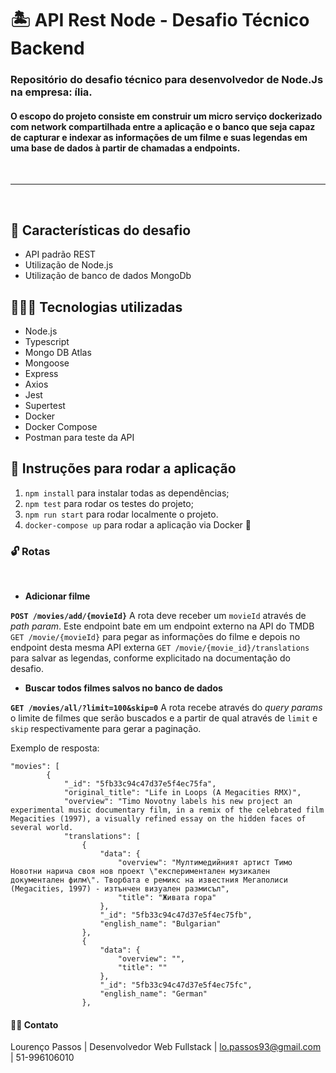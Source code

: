 # 🏝️ API Rest Node - Desafio Técnico Backend

### Repositório do desafio técnico para desenvolvedor de Node.Js na empresa: ília. 

#### O escopo do projeto consiste em construir um micro serviço dockerizado com network compartilhada entre a aplicação e o banco que seja capaz de capturar e indexar as informações de um filme e suas legendas em uma base de dados à partir de chamadas a endpoints.

<br>

----

<br>

## 🚀 Características do desafio
- API padrão REST
- Utilização de Node.js
- Utilização de banco de dados MongoDb

## 👨🏽‍💻 Tecnologias utilizadas
- Node.js
- Typescript
- Mongo DB Atlas
- Mongoose
- Express
- Axios
- Jest
- Supertest
- Docker
- Docker Compose
- Postman para teste da API

## 🚙 Instruções para rodar a aplicação

1. `npm install` para instalar todas as dependências;
3. `npm test` para rodar os testes do projeto;
3. `npm run start` para rodar localmente o projeto.
4. `docker-compose up` para rodar a aplicação via Docker 🐋

### 🔓 Rotas 

<br>

- **Adicionar filme** 

**`POST /movies/add/{movieId}`** A rota deve receber um `movieId` através de _path param_. Este endpoint bate em um endpoint externo na API do TMDB `GET /movie/{movieId}` para pegar as informações do filme e depois no endpoint desta mesma API externa `GET /movie/{movie_id}/translations` para salvar as legendas, conforme explicitado na documentação do desafio.


- **Buscar todos filmes salvos no banco de dados**

**`GET /movies/all/?limit=100&skip=0`** A rota recebe através do _query params_ o limite de filmes que serão buscados e a partir de qual através de `limit` e `skip` respectivamente para gerar a paginação. 


Exemplo de resposta: 

```
"movies": [
        {
            "_id": "5fb33c94c47d37e5f4ec75fa",
            "original_title": "Life in Loops (A Megacities RMX)",
            "overview": "Timo Novotny labels his new project an experimental music documentary film, in a remix of the celebrated film Megacities (1997), a visually refined essay on the hidden faces of several world.
            "translations": [
                {
                    "data": {
                        "overview": "Мултимедийният артист Тимо Новотни нарича своя нов проект \"експериментален музикален документален филм\". Творбата е ремикс на известния Мегаполиси (Megacities, 1997) - изтънчен визуален размисъл",
                        "title": "Живата гора"
                    },
                    "_id": "5fb33c94c47d37e5f4ec75fb",
                    "english_name": "Bulgarian"
                },
                {
                    "data": {
                        "overview": "",
                        "title": ""
                    },
                    "_id": "5fb33c94c47d37e5f4ec75fc",
                    "english_name": "German"
                },
```

#### 👋🏽 Contato

Lourenço Passos | Desenvolvedor Web Fullstack | lo.passos93@gmail.com | 51-996106010





